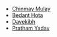 <!--
    Guidelines:
        1. Do not delete anyone's name from this list
        2. Follow alphabetic order
        3. Use the given template below to add your name:
           - [Your Name](https://github.com/<Your-Username>)
-->


- [Chinmay Mulay](https://github.com/cmulay)
- [Bedant Hota](https://github.com/BedantH)
- [Davekibh](https://github.com/Davekibh)
- [Pratham Yadav](https://github.com/ypratham)

